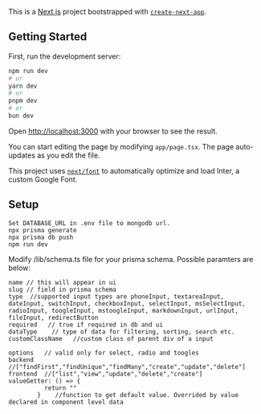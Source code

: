 This is a [Next.js](https://nextjs.org/) project bootstrapped with [`create-next-app`](https://github.com/vercel/next.js/tree/canary/packages/create-next-app).

## Getting Started

First, run the development server:

```bash
npm run dev
# or
yarn dev
# or
pnpm dev
# or
bun dev
```

Open [http://localhost:3000](http://localhost:3000) with your browser to see the result.

You can start editing the page by modifying `app/page.tsx`. The page auto-updates as you edit the file.

This project uses [`next/font`](https://nextjs.org/docs/basic-features/font-optimization) to automatically optimize and load Inter, a custom Google Font.

## Setup

```
Set DATABASE_URL in .env file to mongodb url.
npx prisma generate
npx prisma db push
npm run dev
```
Modify /lib/schema.ts file for your prisma schema. Possible paramters are below:
```
name // this will appear in ui
slug // field in prisma schema
type  //supported input types are phoneInput, textareaInput, dateInput, switchInput, checkboxInput, selectInput, msSelectInput, radioInput, toogleInput, mstoogleInput, markdownInput, urlInput, fileInput, redirectButton
required   // true if required in db and ui
dataType    // type of data for filtering, sorting, search etc.
customClassName   //custom class of parent div of a input

options   // valid only for select, radio and toogles
backend  //["findFirst","findUnique","findMany","create","update","delete"]
frontend  //["list","view","update","delete","create"]
valueGetter: () => {
          return ""
        }    //function to get default value. Overrided by value declared in component level data 
```
